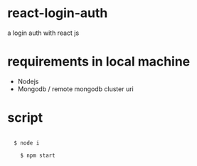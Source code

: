 # react-login-auth
a login auth with react js
# requirements in local machine
* Nodejs  
* Mongodb / remote mongodb cluster uri
# script
<code>
  $ node i
</code>
<code>
    $ npm start
  </code>
